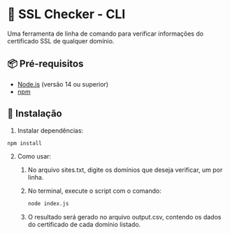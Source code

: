 # 🔐 SSL Checker - CLI

Uma ferramenta de linha de comando para verificar informações do certificado SSL de qualquer domínio.

## 📦 Pré-requisitos

- [Node.js](https://nodejs.org/) (versão 14 ou superior)
- [npm](https://www.npmjs.com/)

## 🚀 Instalação

1. Instalar dependências:

```bash
npm install
```

2. Como usar:

    1. No arquivo sites.txt, digite os domínios que deseja verificar, um por linha.

    2. No terminal, execute o script com o comando:
        
        ```bash
        node index.js
        ```
    3. O resultado será gerado no arquivo output.csv, contendo os dados do certificado de cada domínio listado.
